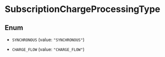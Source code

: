 
# SubscriptionChargeProcessingType

## Enum


* `SYNCHRONOUS` (value: `"SYNCHRONOUS"`)

* `CHARGE_FLOW` (value: `"CHARGE_FLOW"`)



